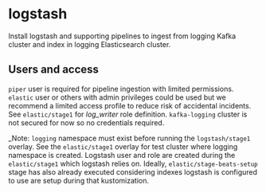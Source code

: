# logstash

Install logstash and supporting pipelines to ingest from logging Kafka cluster and index in logging Elasticsearch cluster.  

## Users and access
`piper` user is required for pipeline ingestion with limited permissions. `elastic` user or others with admin privileges could be used but we recommend a limited access profile to reduce risk of accidental incidents. See `elastic/stage1` for *log_writer* role definition. 
`kafka-logging` cluster is not secured for now so no credentials required.

_Note: `logging` namespace must exist before running the `logstash/stage1` overlay. See the `elastic/stage1` overlay for test cluster where logging namespace is created. Logstash user and role are created during the `elastic/stage1` which logstash relies on. Ideally, `elastic/stage-beats-setup` stage has also already executed considering indexes logstash is configured to use are setup during that kustomization.